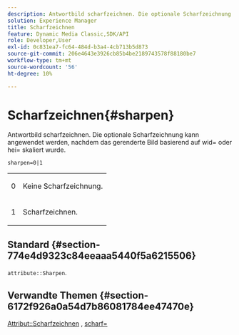 ```yaml
---
description: Antwortbild scharfzeichnen. Die optionale Scharfzeichnung kann angewendet werden, nachdem das gerenderte Bild basierend auf wid= oder hei= skaliert wurde.
solution: Experience Manager
title: Scharfzeichnen
feature: Dynamic Media Classic,SDK/API
role: Developer,User
exl-id: 0c831ea7-fc64-484d-b3a4-4cb713b5d873
source-git-commit: 206e4643e3926cb85b4be2189743578f88180be7
workflow-type: tm+mt
source-wordcount: '56'
ht-degree: 10%

---
```


# Scharfzeichnen{#sharpen}

Antwortbild scharfzeichnen. Die optionale Scharfzeichnung kann angewendet werden, nachdem das gerenderte Bild basierend auf wid= oder hei= skaliert wurde.

`sharpen=0|1`

<table id="simpletable_E14B914834A241BA8B5FC42F07D34EEB"> 
 <tr class="strow"> 
  <td class="stentry"> <p>0 </p></td> 
  <td class="stentry"> <p>Keine Scharfzeichnung. </p></td> 
 </tr> 
 <tr class="strow"> 
  <td class="stentry"> <p>1 </p></td> 
  <td class="stentry"> <p>Scharfzeichnen. </p></td> 
 </tr> 
</table>

## Standard {#section-774e4d9323c84eeaaa5440f5a6215506}

`attribute::Sharpen`.

## Verwandte Themen {#section-6172f926a0a54d7b86081784ee47470e}

[Attribut::Scharfzeichnen](../../../../../ir-api/material-cat/image-rendering-api-ref/c-ir-material-catalog/c-ir-attributes-reference/r-ir-cat-sharpen.md#reference-18df922f3a3f403a97ccaaa15042e30a) ,  [scharf=](../../../../../ir-api/http-protocol/image-rendering-api-ref/c-ir-http-protocol-ref/c-ir-http-protocol-command-reference/r-ir-http-sharp.md#reference-acdd87f6b5de4e3a85e5d3c03022a35a)
